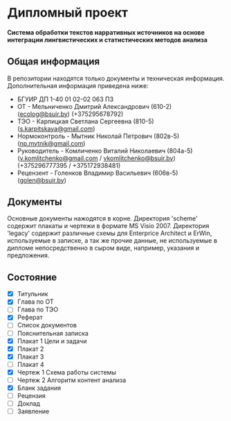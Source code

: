Дипломный проект
================

#### Система обработки текстов нарративных источников на основе интеграции лингвистических и статистических методов анализа ####

Общая информация
----------------

В репозитории находятся только документы и техническая информация. Дополнительная информация приведена ниже:

* БГУИР  ДП 1-40 01 02-02 063 ПЗ
* ОТ  - Мельниченко Дмитрий Александрович (610-2) (ecolog@bsuir.by) (+375295678792)
* ТЭО - Карпицкая Светлана Сергеевна (810-5) (s.karpitskaya@gmail.com)
* Нормоконтроль - Мытник Николай Петрович (802в-5) (np.mytnik@gmail.com)
* Руководитель - Комличенко Виталий Николаевич (804а-5) (v.komlitchenko@gmail.com / vkomlitchenko@bsuir.by) (+375296777395 / +375172938481)
* Рецензент - Голенков Владимир Васильевич (606в-5) (golen@bsuir.by)

Документы
----------------

Основные документы нажодятся в корне. Директория 'scheme' содержит плакаты и чертежи в формате MS Visio 2007. Директория 'legacy' содержит различные схемы для Enterprice Architect и ErWin, используемые в записке, а так же прочие данные, не используемые в дипломе непосредственно в сыром виде, например, указания и предложения.

Состояние
----------------
- [x] Титульник
- [x] Глава по ОТ
- [ ] Глава по ТЭО
- [x] Реферат
- [ ] Список документов
- [ ] Пояснительная записка
- [x] Плакат 1 Цели и задачи
- [x] Плакат 2 
- [x] Плакат 3
- [ ] Плакат 4
- [x] Чертеж 1 Схема работы системы
- [ ] Чертеж 2 Алгоритм контент анализа
- [x] Бланк задания
- [ ] Рецензия
- [ ] Доклад
- [ ] Заявление